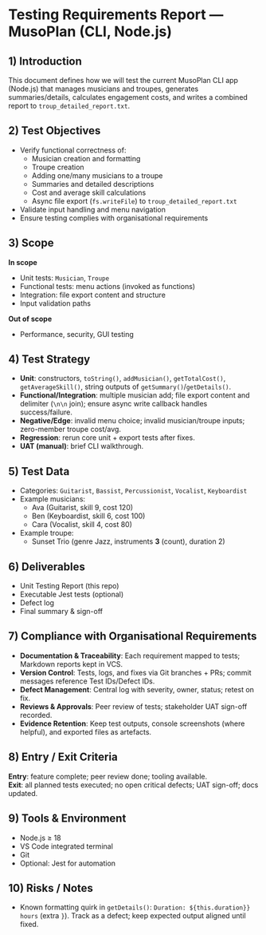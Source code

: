 # Testing Requirements Report — MusoPlan (CLI, Node.js)

## 1) Introduction
This document defines how we will test the current MusoPlan CLI app (Node.js) that manages musicians and troupes, generates summaries/details, calculates engagement costs, and writes a combined report to `troup_detailed_report.txt`.

## 2) Test Objectives
- Verify functional correctness of:
  - Musician creation and formatting
  - Troupe creation
  - Adding one/many musicians to a troupe
  - Summaries and detailed descriptions
  - Cost and average skill calculations
  - Async file export (`fs.writeFile`) to `troup_detailed_report.txt`
- Validate input handling and menu navigation
- Ensure testing complies with organisational requirements

## 3) Scope
**In scope**
- Unit tests: `Musician`, `Troupe`
- Functional tests: menu actions (invoked as functions)
- Integration: file export content and structure
- Input validation paths

**Out of scope**
- Performance, security, GUI testing

## 4) Test Strategy
- **Unit**: constructors, `toString()`, `addMusician()`, `getTotalCost()`, `getAverageSkill()`, string outputs of `getSummary()`/`getDetails()`.
- **Functional/Integration**: multiple musician add; file export content and delimiter (`\n\n` join); ensure async write callback handles success/failure.
- **Negative/Edge**: invalid menu choice; invalid musician/troupe inputs; zero-member troupe cost/avg.
- **Regression**: rerun core unit + export tests after fixes.
- **UAT (manual)**: brief CLI walkthrough.

## 5) Test Data
- Categories: `Guitarist`, `Bassist`, `Percussionist`, `Vocalist`, `Keyboardist`
- Example musicians:
  - Ava (Guitarist, skill 9, cost 120)
  - Ben (Keyboardist, skill 6, cost 100)
  - Cara (Vocalist, skill 4, cost 80)
- Example troupe:
  - Sunset Trio (genre Jazz, instruments **3** (count), duration 2)

## 6) Deliverables
- Unit Testing Report (this repo)
- Executable Jest tests (optional)
- Defect log
- Final summary & sign-off

## 7) Compliance with Organisational Requirements
- **Documentation & Traceability**: Each requirement mapped to tests; Markdown reports kept in VCS.
- **Version Control**: Tests, logs, and fixes via Git branches + PRs; commit messages reference Test IDs/Defect IDs.
- **Defect Management**: Central log with severity, owner, status; retest on fix.
- **Reviews & Approvals**: Peer review of tests; stakeholder UAT sign-off recorded.
- **Evidence Retention**: Keep test outputs, console screenshots (where helpful), and exported files as artefacts.

## 8) Entry / Exit Criteria
**Entry**: feature complete; peer review done; tooling available.  
**Exit**: all planned tests executed; no open critical defects; UAT sign-off; docs updated.

## 9) Tools & Environment
- Node.js ≥ 18
- VS Code integrated terminal
- Git
- Optional: Jest for automation

## 10) Risks / Notes
- Known formatting quirk in `getDetails()`: `Duration: ${this.duration}} hours` (extra `}`). Track as a defect; keep expected output aligned until fixed.

